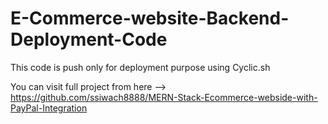 # E-Commerce-website-Backend-Deployment-Code

This code is push only for deployment purpose using Cyclic.sh

You can visit full project from here --> https://github.com/ssiwach8888/MERN-Stack-Ecommerce-webside-with-PayPal-Integration
